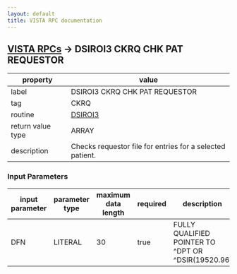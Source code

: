 ```yaml
---
layout: default
title: VISTA RPC documentation
---
```




## [VISTA RPCs](TableOfContent.md) &#8594; DSIROI3 CKRQ CHK PAT REQUESTOR 

 property | value 
--- | --- 
 label | DSIROI3 CKRQ CHK PAT REQUESTOR
 tag | CKRQ
 routine | [DSIROI3](http://code.osehra.org/dox/Routine_DSIROI3_source.html)
 return value type | ARRAY
 description | Checks requestor file for entries for a selected patient. 

### Input Parameters

| input parameter | parameter type | maximum data length | required | description | 
| --- | --- | --- | --- | --- | 
| DFN | LITERAL | 30 | true | FULLY QUALIFIED POINTER TO ^DPT OR ^DSIR(19520.96. | 